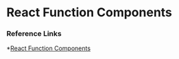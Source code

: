 # React Function Components

### Reference Links

*[React Function Components](https://www.robinwieruch.de/react-function-component)


